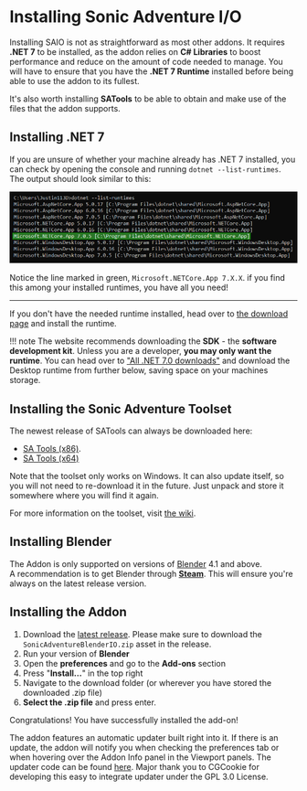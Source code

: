 # Installing Sonic Adventure I/O

Installing SAIO is not as straightforward as most other addons. It requires **.NET 7** to be installed, as the addon relies on **C# Libraries** to boost performance and reduce on the amount of code needed to manage. You will have to ensure that you have the **.NET 7 Runtime** installed before being able to use the addon to its fullest.

It's also worth installing **SATools** to be able to obtain and make use of the files that the addon supports.

## Installing .NET 7

If you are unsure of whether your machine already has .NET 7 installed, you can check by opening the console and running `dotnet --list-runtimes`.
<br/> The output should look similar to this:

![Screenshot of a windows commandline interface showing the installed dotnet runtimes.](../img/installing_dotnet7.png)

Notice the line marked in green, `Microsoft.NETCore.App 7.X.X`. if you find this among your installed runtimes, you have all you need!

---

If you don't have the needed runtime installed, head over to [the download page](https://dotnet.microsoft.com/en-us/download) and install the runtime.

!!! note
	The website recommends downloading the **SDK** - the **software development kit**. Unless you are a developer, **you may only want the runtime**. You can head over to ["All .NET 7.0 downloads"](https://dotnet.microsoft.com/en-us/download/dotnet/7.0) and download the Desktop runtime from further below, saving space on your machines storage.

## Installing the Sonic Adventure Toolset

The newest release of SATools can always be downloaded here:

- [SA Tools (x86)](https://mm.reimuhakurei.net/SA%20Tools%20x86.7z).
- [SA Tools (x64)](https://mm.reimuhakurei.net/SA%20Tools%20x64.7z)

Note that the toolset only works on Windows.
It can also update itself, so you will not need to re-download it in the future. Just unpack and store it somewhere where you will find it again.

For more information on the toolset, visit [the wiki](https://github.com/X-Hax/sa_tools/wiki).

## Installing Blender

The Addon is only supported on versions of [Blender](https://blender.org) 4.1 and above.
<br/> A recommendation is to get Blender through [**Steam**](https://store.steampowered.com/app/365670). This will ensure you're always on the latest release version.

## Installing the Addon

1. Download the [latest release](https://github.com/X-Hax/SonicAdventureBlenderIO/releases/). Please make sure to download the `SonicAdventureBlenderIO.zip` asset in the release.
2. Run your version of **Blender**
3. Open the **preferences** and go to the **Add-ons** section
4. Press "**Install...**" in the top right
5. Navigate to the download folder (or wherever you have stored the downloaded .zip file)
6. **Select the .zip file** and press enter.

Congratulations! You have successfully installed the add-on!

The addon features an automatic updater built right into it. If there is an update, the addon will notify you when checking the preferences tab or when hovering over the Addon Info panel in the Viewport panels. The updater code can be found [here](https://github.com/CGCookie/blender-addon-updater). Major thank you to CGCookie for developing this easy to integrate updater under the GPL 3.0 License.